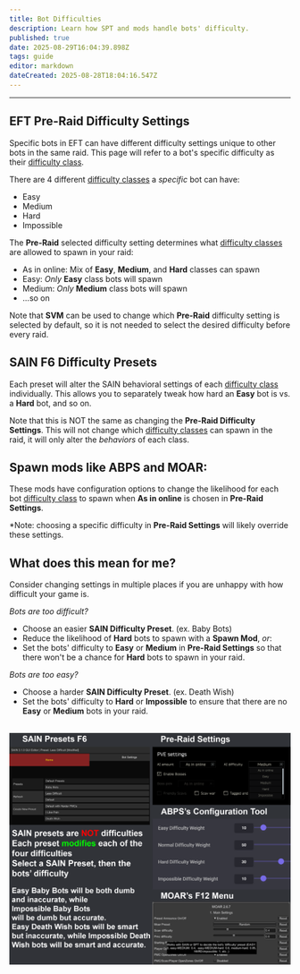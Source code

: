 ```yaml
---
title: Bot Difficulties
description: Learn how SPT and mods handle bots' difficulty.
published: true
date: 2025-08-29T16:04:39.898Z
tags: guide
editor: markdown
dateCreated: 2025-08-28T18:04:16.547Z
---
```



---
## EFT Pre-Raid Difficulty Settings
Specific bots in EFT can have different difficulty settings unique to other bots in the same raid. This page will refer to a bot's specific difficulty as their <u>difficulty class</u>.

There are 4 different <u>difficulty classes</u> a *specific* bot can have:
- Easy
- Medium
- Hard
- Impossible

The **Pre-Raid** selected difficulty setting determines what <u>difficulty classes</u> are allowed to spawn in your raid:
- As in online: Mix of **Easy**, **Medium**, and **Hard** classes can spawn
- Easy: *Only* **Easy** class bots will spawn
- Medium: *Only* **Medium** class bots will spawn
- ...so on

Note that **SVM** can be used to change which **Pre-Raid** difficulty setting is selected by default, so it is not needed to select the desired difficulty before every raid.

## SAIN F6 Difficulty Presets
Each preset will alter the SAIN behavioral settings of each <u>difficulty class</u> individually. This allows you to separately tweak how hard an **Easy** bot is vs. a **Hard** bot, and so on.

Note that this is NOT the same as changing the **Pre-Raid Difficulty Settings**. This will not change which <u>difficulty classes</u> can spawn in the raid, it will only alter the *behaviors* of each class.

## Spawn mods like ABPS and MOAR:
These mods have configuration options to change the likelihood for each bot <u>difficulty class</u> to spawn when **As in online** is chosen in **Pre-Raid Settings**.

*Note: choosing a specific difficulty in **Pre-Raid Settings** will likely override these settings.

## What does this mean for me?
Consider changing settings in multiple places if you are unhappy with how difficult your game is.

*Bots are too difficult?*
- Choose an easier **SAIN Difficulty Preset**. (ex. Baby Bots)
- Reduce the likelihood of **Hard** bots to spawn with a **Spawn Mod**, *or*:
- Set the bots' difficulty to **Easy** or **Medium** in **Pre-Raid Settings** so that there won't be a chance for **Hard** bots to spawn in your raid.

*Bots are too easy?*
- Choose a harder **SAIN Difficulty Preset**. (ex. Death Wish)
- Set the bots' difficulty to **Hard** or **Impossible** to ensure that there are no **Easy** or **Medium** bots in your raid.

‎
<img src="/sain_presets_v2.png" alt="SAIN Presets" width=600 style="display: block; margin: 0 auto;">